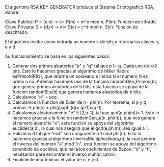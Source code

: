 El algoritmo RSA KEY GENERATOR produce el Sistema Criptografico RSA, donde: 

Clave Publica: P = {e,n} -> c= P(m) = m^e mod n, P(m): Funcion de cifrado.
Clave Privada: S = {d,n} -> m= S(c) = c^d mod n,  S(c): Funcion de descifrado.

El algoritmo recibe como entrada un numero k de bits y retorna las claves n, e y d.

Su funcionamiento se basa en los siguientes pasos: 
1. Generar dos primos aleatorios "p" y "q" tal que p != q. Cada uno de k/2 bits. 
   Esto lo hacemos gracias al algoritmo de Miller Rabin: esPrimoMR(N), que retorna un 
   booleano e indica si el numero N es primo o no. Ademas hacemos uso de la funcion 
   randomGen_Primos(b), que genera primos aleatorios de b bits, esta funcion se apoya de la
   funcion randomBits(b) que genera numeros aleatorios de b bits.
2. Calculamos "n" = pxq.
3. Calculamos la Funcion de Euler de n= phi(n).
   Por teorema, si p y q primos -> phi(n) = phi(p)xphi(q)= (p-1)x(q-1).
4. Calculamos aleatoriamente "e" E [2,n-1], tal que gcd(e,phi(n))= 1.
   Esto lo hacemos gracias a la funcion  randomGen_e(n, phi(n)), que nos genera el numero 
   aleatorio "e", esta funcion se apoya del algoritmo euclides(a,b), la cual nos asegura 
   que el gcd(e,phi(n)) sea igual a 1.
5. Hallamos d tal que "exd" sea congruente a 1 mod phi(n). 
   Esto lo hacemos gracias al algoritmo inversoMultiplicativo(a,n), la cual genera el inverso 
   del numero "a" mod "n", esta funcion se apoya del algoritmo extendido de euclides, que halla
   los coeficientes de Bezout "s" y "t", necesarios para encontrar el inverso multiplicativo.
7. Finalmente imprimimos el valor de n, e y d.
